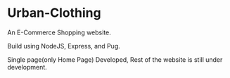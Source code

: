 # Urban-Clothing
An E-Commerce Shopping website.

Build using NodeJS, Express, and Pug.

Single page(only Home Page) Developed, Rest of the website is still under development. 
